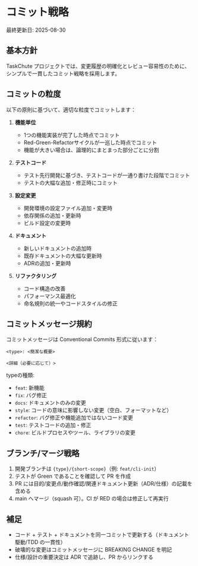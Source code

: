 # コミット戦略

最終更新日: 2025-08-30

## 基本方針

TaskChute プロジェクトでは、変更履歴の明確化とレビュー容易性のために、シンプルで一貫したコミット戦略を採用します。

## コミットの粒度

以下の原則に基づいて、適切な粒度でコミットします：

1. **機能単位**
   - 1つの機能実装が完了した時点でコミット
   - Red-Green-Refactorサイクルが一巡した時点でコミット
   - 機能が大きい場合は、論理的にまとまった部分ごとに分割

2. **テストコード**
   - テスト先行開発に基づき、テストコードが一通り書けた段階でコミット
   - テストの大幅な追加・修正時にコミット

3. **設定変更**
   - 開発環境の設定ファイル追加・変更時
   - 依存関係の追加・更新時
   - ビルド設定の変更時

4. **ドキュメント**
   - 新しいドキュメントの追加時
   - 既存ドキュメントの大幅な更新時
   - ADRの追加・更新時

5. **リファクタリング**
   - コード構造の改善
   - パフォーマンス最適化
   - 命名規則の統一やコードスタイルの修正

## コミットメッセージ規約

コミットメッセージは Conventional Commits 形式に従います：

```
<type>: <簡潔な概要>

<詳細（必要に応じて）>
```

typeの種類:
- `feat`: 新機能
- `fix`: バグ修正
- `docs`: ドキュメントのみの変更
- `style`: コードの意味に影響しない変更（空白、フォーマットなど）
- `refactor`: バグ修正や機能追加ではないコード変更
- `test`: テストコードの追加・修正
- `chore`: ビルドプロセスやツール、ライブラリの変更

## ブランチ/マージ戦略

1. 開発ブランチは `{type}/{short-scope}`（例: `feat/cli-init`）
2. テストが Green であることを確認して PR を作成
3. PR には目的/変更点/動作確認/関連ドキュメント更新（ADR/仕様）の記載を含める
4. main へマージ（squash 可）。CI が RED の場合は修正して再実行

## 補足

- コード + テスト + ドキュメントを同一コミットで更新する（ドキュメント駆動/TDD の一貫性）
- 破壊的な変更はコミットメッセージに BREAKING CHANGE を明記
- 仕様/設計の重要決定は ADR で追跡し、PR からリンクする
